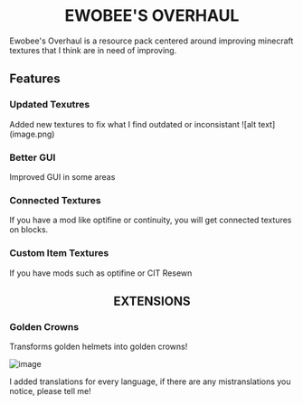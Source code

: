 <h1 align="center">EWOBEE'S OVERHAUL</h1>
Ewobee's Overhaul is a resource pack centered around improving minecraft textures that I think are in need of improving.
<h2>Features</h1>
<h3>Updated Texutres</h3>
Added new textures to fix what I find outdated or inconsistant
![alt text](image.png)
<h3>Better GUI</h3>
Improved GUI in some areas
<h3>Connected Textures</h3>
If you have a mod like optifine or continuity, you will get connected textures on blocks.
<h3>Custom Item Textures</h3>
If you have mods such as optifine or CIT Resewn
<h2 align="center">EXTENSIONS</h2>
<h3>Golden Crowns</h3>
Transforms golden helmets into golden crowns!

![image](https://github.com/ewobee/Ewobees-Overhaul/assets/80922756/272a19e1-fb41-4fe2-8846-4c41f5178b91)

I added translations for every language, if there are any mistranslations you notice, please tell me!
